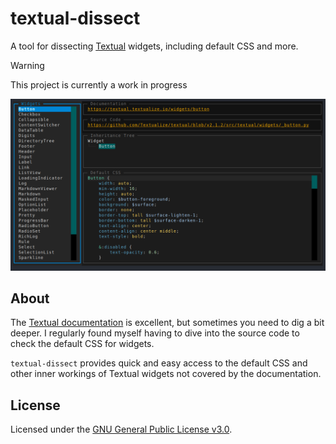 # textual-dissect

A tool for dissecting [Textual](https://github.com/textualize/textual/) widgets,
including default CSS and more.

> [!WARNING]
> This project is currently a work in progress

![screenshot](assets/screenshot.png)

## About

The [Textual documentation](https://textual.textualize.io/) is excellent, but
sometimes you need to dig a bit deeper. I regularly found myself having to dive
into the source code to check the default CSS for widgets.

`textual-dissect` provides quick and easy access to the default CSS and other
inner workings of Textual widgets not covered by the documentation.

## License

Licensed under the [GNU General Public License v3.0](LICENSE).
